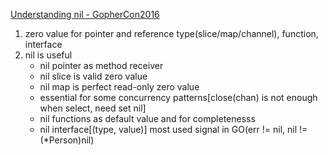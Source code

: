 [Understanding nil - GopherCon2016](https://www.youtube.com/watch?v=ynoY2xz-F8s)
1. zero value for pointer and reference type(slice/map/channel), function, interface
2. nil is useful
   * nil pointer as method receiver
   * nil slice is valid zero value
   * nil map is perfect read-only zero value
   * essential for some concurrency patterns[close(chan) is not enough when select, need set nil]
   * nil functions as default value and for completenesss
   * nil interface[(type, value)] most used signal in GO(err != nil, nil != (*Person)nil)
